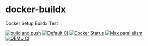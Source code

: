 # docker-buildx
Docker Setup Buildx Test

[![build and push](https://github.com/buluma/docker-buildx/actions/workflows/buildx.yml/badge.svg)](https://github.com/buluma/docker-buildx/actions/workflows/buildx.yml)
[![Default CI](https://github.com/buluma/docker-buildx/actions/workflows/default.yml/badge.svg)](https://github.com/buluma/docker-buildx/actions/workflows/default.yml)
[![Docker Status](https://github.com/buluma/docker-buildx/actions/workflows/docker_status.yml/badge.svg)](https://github.com/buluma/docker-buildx/actions/workflows/docker_status.yml)
[![Max parallelism](https://github.com/buluma/docker-buildx/actions/workflows/parallel.yml/badge.svg)](https://github.com/buluma/docker-buildx/actions/workflows/parallel.yml)
[![QEMU CI](https://github.com/buluma/docker-buildx/actions/workflows/qemu.yml/badge.svg)](https://github.com/buluma/docker-buildx/actions/workflows/qemu.yml)
